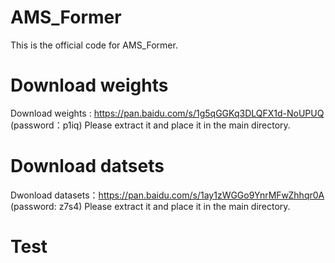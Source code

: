 # AMS_Former
This is the official code for AMS_Former.
# Download weights
Download weights : https://pan.baidu.com/s/1g5qGGKq3DLQFX1d-NoUPUQ (password：p1iq)
Please extract it and place it in the main directory.
# Download datsets
Dwonload datasets：https://pan.baidu.com/s/1ay1zWGGo9YnrMFwZhhqr0A (password: z7s4)
Please extract it and place it in the main directory.
# Test
